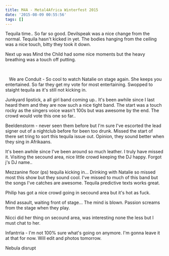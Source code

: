 ```yaml
---
title: M4A - Metal4Africa Winterfest 2015
date: '2015-08-09 00:55:56'
tags: []
---
```


Tequila time.. So far so good. Devilspeak was a nice change from the normal. Tequila hasn't kicked in yet. The bodies hanging from the ceiling was a nice touch, bitty they took it down. 

Next up was Mind the Child had some nice moments but the heavy breathing was a touch off putting.

  


   We are Conduit - So cool to watch Natalie on stage again. She keeps you entertained. So far they get my vote for most entertaining. Swopped to staight tequila as it's still not kicking in.

Junkyard lipstick, a all girl band coming up.. It's been awhile since I last heard them and they are now such a nice tight band. The start was a touch rocky as the singers voice wasn't 100s but was awesome by the end. The crowd would vote this one so far.. 

Beeldenstorm - never seen them before but I'm sure I've escorted the lead signer out of a nightclub before for been too drunk. Missed the start of there set tring to sort this tequila issue out. Opinion, they sound better when they sing in Afrikaans. 

It's been awhile since I've been around so much leather. I truly have missed it. Visiting the secound area, nice little crowd keeping the DJ happy. Forgot j's DJ name..

Mezzanine floor (ps) tequila kicking in... Drinking with Natalie so missed most this show but they sound cool. I've missed to much of this band but the songs I've catches are awesome. Tequila predictive texts works great. 

Philip has got a nice crowd going in secound area but it's hot as fuck.

Mind assault, waiting front of stage... The mind is blown. Passion screams from the stage when they play.

Nicci did her thing on secound area, was interesting none the less but I must chat to her.

Infantrria - I'm not 100% sure what's going on anymore. I'm gonna leave it at that for now. Will edit and photos tomorrow.

Nebula disrupt 
